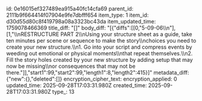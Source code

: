 id: 0e16015ef327489ea915a40fc14cfa69
parent_id: 2111b9f664414f07904e9fe7dbfff654
item_type: 1
item_id: d30d55d80c8f419798a08a3323bc43da
item_updated_time: 1759078466369
title_diff: "[]"
body_diff: "[{\"diffs\":[[0,\"5-09-06\\\n\"],[1,\"\\\nRESTRUCTURE PART 2\\\nUsing your structure sheet as a guide, take ten minutes per scene or sequence to make the story\\\nchoices you need to create your new structure.\\\n1. Go into your script and compress events by weeding out emotional or physical moments\\\nthat repeat themselves.\\\n2. Fill the story holes created by your new structure by adding setup that may now be missing\\\nor consequences that may not be there.\"]],\"start1\":99,\"start2\":99,\"length1\":8,\"length2\":415}]"
metadata_diff: {"new":{},"deleted":[]}
encryption_cipher_text: 
encryption_applied: 0
updated_time: 2025-09-28T17:03:31.980Z
created_time: 2025-09-28T17:03:31.980Z
type_: 13